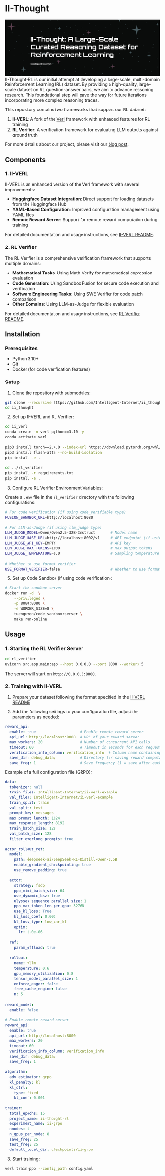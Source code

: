 # II-Thought
![II-Thought](images/ii.png)
II-Thought-RL is our initial attempt at developing a large-scale, multi-domain Reinforcement Learning (RL) dataset. By providing a high-quality, large-scale dataset on RL question-answer pairs, we aim to advance reasoning research. This foundational step will pave the way for future iterations incorporating more complex reasoning traces.

This repository contains two frameworks that support our RL dataset:

1. **II-VERL**: A fork of the [Verl](https://github.com/volcengine/verl) framework with enhanced features for RL training
2. **RL Verifier**: A verification framework for evaluating LLM outputs against ground truth

For more details about our project, please visit our [blog post](https://zesty-scooter-4fb.notion.site/II-Thought-RL-v0-1b2c1620efd7800ba7f5ddd860720b15?pvs=74).

## Components

### 1. II-VERL

II-VERL is an enhanced version of the Verl framework with several improvements:

- **Huggingface Dataset Integration**: Direct support for loading datasets from the Huggingface Hub
- **YAML-Based Configuration**: Improved configuration management using YAML files
- **Remote Reward Server**: Support for remote reward computation during training

For detailed documentation and usage instructions, see [II-VERL README](https://github.com/Intelligent-Internet/ii_verl/blob/ii_verl/README.md).

### 2. RL Verifier

The RL Verifier is a comprehensive verification framework that supports multiple domains:

- **Mathematical Tasks**: Using Math-Verify for mathematical expression evaluation
- **Code Generation**: Using Sandbox Fusion for secure code execution and verification
- **Software Engineering Tasks**: Using SWE Verifier for code patch comparison
- **Other Domains**: Using LLM-as-Judge for flexible evaluation

For detailed documentation and usage instructions, see [RL Verifier README](rl_verifier/README.md).

## Installation

### Prerequisites

- Python 3.10+
- Git
- Docker (for code verification features)

### Setup

1. Clone the repository with submodules:
```bash
git clone --recursive https://github.com/Intelligent-Internet/ii_thought.git
cd ii_thought
```

2. Set up II-VERL and RL Verifier:
```bash
cd ii_verl
conda create -n verl python==3.10 -y
conda activate verl

pip3 install torch==2.4.0 --index-url https://download.pytorch.org/whl/cu124
pip3 install flash-attn --no-build-isolation
pip install -e .

cd ../rl_verifier
pip install -r requirements.txt
pip install -e .
```

3. Configure RL Verifier Environment Variables:

Create a `.env` file in the `rl_verifier` directory with the following configurations:

```bash
# For code verification (if using code_verifiable type)
FUSION_SANDBOX_URL=http://localhost:8080

# For LLM-as-Judge (if using llm_judge type)
LLM_JUDGE_MODEL=Qwen/Qwen2.5-32B-Instruct       # Model name
LLM_JUDGE_BASE_URL=http://localhost:8002/v1     # API endpoint (if using local LLM)
LLM_JUDGE_API_KEY=EMPTY                         # API key
LLM_JUDGE_MAX_TOKENS=1000                       # Max output tokens
LLM_JUDGE_TEMPERATURE=0.0                       # Sampling temperature

# Whether to use format verifier
USE_FORMAT_VERIFIER=false                       # Whether to use format verifier
```

5. Set up Code Sandbox (if using code verification):
```bash
# Start the sandbox server
docker run -d  \
    --privileged \
    -p 8080:8080 \
    -e WORKER_SIZE=8 \
    tuenguyen/code_sandbox:server \
    make run-online
```

## Usage

### 1. Starting the RL Verifier Server

```bash
cd rl_verifier
uvicorn src.app.main:app --host 0.0.0.0 --port 8000 --workers 5
```

The server will start on `http://0.0.0.0:8000`.

### 2. Training with II-VERL

1. Prepare your dataset following the format specified in the [II-VERL README](https://github.com/Intelligent-Internet/ii_verl/blob/ii_verl/README.md)

2. Add the following settings to your configuration file, adjust the parameters as needed:

```yaml
reward_api:
  enable: true                    # Enable remote reward server
  api_url: http://localhost:8000  # URL of your reward server
  max_workers: 20                 # Number of concurrent API calls
  timeout: 60                     # Timeout in seconds for each request
  verification_info_column: verification_info  # Column name containing verification info
  save_dir: debug_data/           # Directory for saving reward computation results
  save_freq: 1                    # Save frequency (1 = save after each computation)
```

Example of a full configuration file (GRPO):
```yaml
data:
  tokenizer: null
  train_files: Intelligent-Internet/ii-verl-example
  val_files: Intelligent-Internet/ii-verl-example
  train_split: train
  val_split: test
  prompt_key: messages
  max_prompt_length: 1024
  max_response_length: 8192
  train_batch_size: 128
  val_batch_size: 128
  filter_overlong_prompts: true

actor_rollout_ref:
  model:
    path: deepseek-ai/DeepSeek-R1-Distill-Qwen-1.5B
    enable_gradient_checkpointing: true
    use_remove_padding: true

  actor:
    strategy: fsdp
    ppo_mini_batch_size: 64
    use_dynamic_bsz: true
    ulysses_sequence_parallel_size: 1
    ppo_max_token_len_per_gpu: 32768
    use_kl_loss: True
    kl_loss_coef: 0.001
    kl_loss_type: low_var_kl
    optim:
      lr: 1.0e-06

  ref:
    param_offload: true
    
  rollout:
    name: vllm
    temperature: 0.6
    gpu_memory_utilization: 0.8
    tensor_model_parallel_size: 1
    enforce_eager: false
    free_cache_engine: false
    n: 5
    
reward_model:
  enable: false

# Enable remote reward server
reward_api:
  enable: true
  api_url: http://localhost:8000
  max_workers: 20
  timeout: 60
  verification_info_column: verification_info
  save_dir: debug_data/
  save_freq: 1

algorithm:
  adv_estimator: grpo
  kl_penalty: kl
  kl_ctrl:
    type: fixed
    kl_coef: 0.001

trainer:
  total_epochs: 15
  project_name: ii-thought-rl
  experiment_name: ii-grpo
  nnodes: 1
  n_gpus_per_node: 8
  save_freq: 25
  test_freq: 25
  default_local_dir: checkpoints/ii-grpo
```

3. Start training:
```bash
verl train-ppo --config_path config.yaml
```